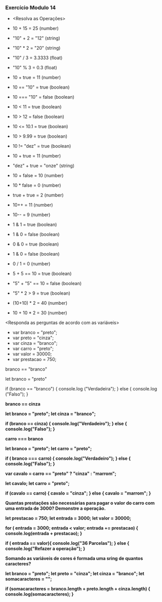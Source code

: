 ### Exercício Modulo 14

- <Resolva as Operações>


- 10 + 15 = 25 (number)
- "10" + 2 = "12" (string)
- "10" * 2 = "20" (string)
- "10" / 3 = 3.3333 (float)
- "10" % 3 = 0.3 (float)
- 10 + true = 11 (number)
- 10 == "10" =  true (boolean)
- 10 === "10" = false (boolean)
- 10 < 11 = true (boolean)
- 10 > 12 = false (boolean)
- 10 <= 10.1 = true (boolean)
- 10 > 9.99 = true (boolean)
- 10 != "dez" = true (boolean)
- 10 + true = 11 (number)
- "dez" + true = "onze" (string)
- 10 + false = 10 (number)
- 10 * false = 0 (number)
- true + true = 2 (number)
- 10++ = 11 (number)
- 10-- = 9 (number)
- 1 & 1 = true (boolean)
- 1 & 0 = false (boolean)
- 0 & 0 = true (boolean)
- 1 & 0 = false (boolean)
- 0 / 1 = 0 (number)
- 5 + 5 == 10 = true (boolean)
- "5" + "5" == 10 = false (boolean)
- "5" * 2 > 9 = true (boolean)
- (10+10) * 2 = 40 (number)
- 10 + 10 * 2 = 30 (number)

<Responda as perguntas de acordo com as variáveis>

- var branco = "preto";
- var preto = "cinza";
- var cinza = "branco";
- var carro = "preto";
- var valor = 30000;
- var prestacao = 750;


<A> branco == "branco"

let branco = "preto"

if (branco == "branco") {
    console.log ("Verdadeira");
} else {
    console.log ("Falso");
}



<B> branco == cinza

let branco = "preto";
let cinza = "branco";

if (branco == cinza) {
    console.log("Verdadeiro");
} else {
    console.log("Falso");
}



<C> carro === branco

let branco = "preto";
let carro = "preto";

if ( branco === carro) {
    console.log("Verdadeiro");
} else {
    console.log("Falso");
}



<D> var cavalo = carro == "preto" ? "cinza" : "marrom";

let cavalo;
let carro = "preto";

if (cavalo == carro) {
    cavalo = "cinza";
} else {
    cavalo = "marrom";
}



<E> Quantas prestações são necessárias para pagar o valor do carro com uma entrada de 3000? Demonstre a operação.

let prestacao = 750;
let entrada = 3000;
let valor = 30000;

for ( entrada = 3000; entrada < valor; entrada += prestacao) {
    console.log(entrada + prestacao);
} 

if ( entrada == valor){
	console.log("36 Parcelas");
} else {
	console.log("Refazer a operação");
}


<F> Somando as variáveis de cores é formada uma sring de quantos caracteres?

let branco = "preto";
let preto = "cinza";
let cinza = "branco";
let somacaracteres = "";

if (somacaracteres = branco.length + preto.length + cinza.length) {
	console.log(somacaracteres);
}